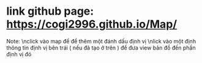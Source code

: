 # link github page: https://cogi2996.github.io/Map/
Note: 
\nclick vào map để để thêm một đánh dấu định vị
\nlick vào một định thông tin định vị bên trái ( nếu đã tạo ở trên ) để đưa view bản đồ đến phần định vị đó
